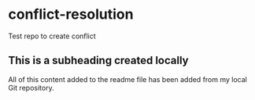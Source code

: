 # conflict-resolution
Test repo to create conflict

## This is a subheading created locally

All of this content added to the readme file has been added from my local Git repository.

